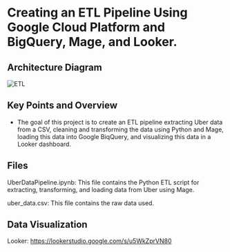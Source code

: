# Creating an ETL Pipeline Using Google Cloud Platform and BigQuery, Mage, and Looker.

## Architecture Diagram

![ETL](https://i0.wp.com/www.theseattledataguy.com/wp-content/uploads/2023/05/architecture.jpg?w=960&ssl=1)


## Key Points and Overview

+ The goal of this project is to create an ETL pipeline extracting Uber data from a CSV, cleaning and transforming the data using Python and Mage, loading this data into Google BiqQuery, and visualizing this data in a Looker dashboard. 


## Files

UberDataPipeline.ipynb: This file contains the Python ETL script for extracting, transforming, and loading data from Uber using Mage.

uber_data.csv: This file contains the raw data used.


## Data Visualization

Looker: https://lookerstudio.google.com/s/u5WkZprVN80
